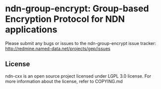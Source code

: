 ndn-group-encrypt: Group-based Encryption Protocol for NDN applications
=====================================================

Please submit any bugs or issues to the ndn-group-encrypt issue tracker:
http://redmine.named-data.net/projects/gep/issues

## License

ndn-cxx is an open source project licensed under LGPL 3.0 license. For more information about
the license, refer to COPYING.md
